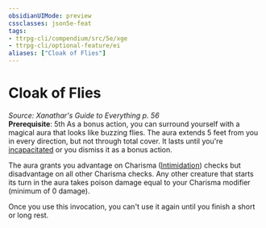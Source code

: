 ```yaml
---
obsidianUIMode: preview
cssclasses: json5e-feat
tags:
- ttrpg-cli/compendium/src/5e/xge
- ttrpg-cli/optional-feature/ei
aliases: ["Cloak of Flies"]
---
```

# Cloak of Flies
*Source: Xanathar's Guide to Everything p. 56*  
**Prerequisite**: 5th
As a bonus action, you can surround yourself with a magical aura that looks like buzzing flies. The aura extends 5 feet from you in every direction, but not through total cover. It lasts until you're [incapacitated](2-Mechanics/CLI/rules/conditions.md#Incapacitated) or you dismiss it as a bonus action.

The aura grants you advantage on Charisma ([Intimidation](2-Mechanics/CLI/rules/skills.md#Intimidation)) checks but disadvantage on all other Charisma checks. Any other creature that starts its turn in the aura takes poison damage equal to your Charisma modifier (minimum of 0 damage).

Once you use this invocation, you can't use it again until you finish a short or long rest.
